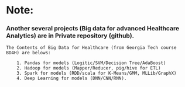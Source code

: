 # **Note:** 
### Another several projects (Big data for advanced Healthcare Analytics) are in Private repository (github).
    The Contents of Big Data for Healthcare (from Georgia Tech course BD4H) are belows:
    
        1. Pandas for models (Logitic/SVM/Decision Tree/AdaBoost)
        2. Hadoop for models (Mapper/Reducer, pig/hive for ETL)
        3. Spark for models (RDD/scala for K-Means/GMM, MLLib/GraphX)
        4. Deep Learning for models (DNN/CNN/RNN).
<br>
<br>
<br>
<br>
<br>
